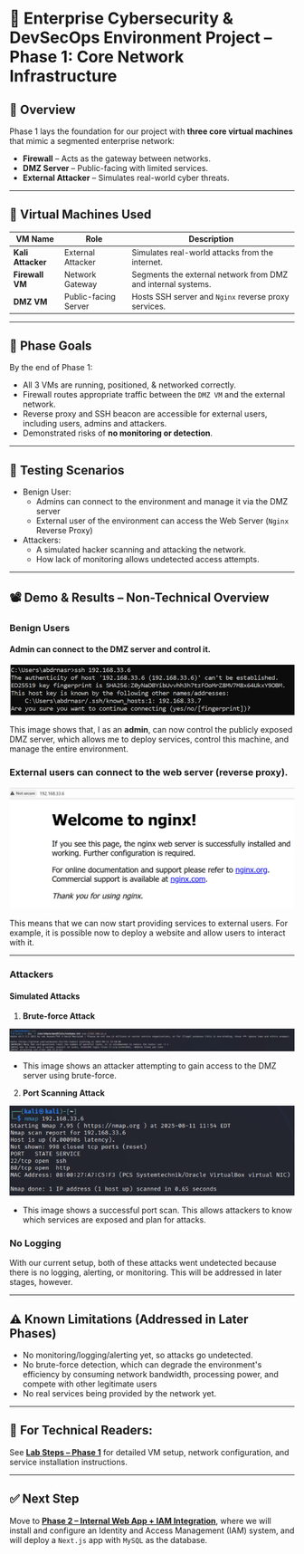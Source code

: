 # 🔐 Enterprise Cybersecurity & DevSecOps Environment Project – Phase 1: Core Network Infrastructure

## 📌 Overview
Phase 1 lays the foundation for our project with **three core virtual machines** that mimic a segmented enterprise network:
- **Firewall** – Acts as the gateway between networks.
- **DMZ Server** – Public-facing with limited services.
- **External Attacker** – Simulates real-world cyber threats.

---
## 🧱 Virtual Machines Used

| VM Name        | Role                | Description                                                                 |
|-----------------|---------------------|-----------------------------------------------------------------------------|
| **Kali Attacker** | External Attacker   | Simulates real-world attacks from the internet. |
| **Firewall VM**   | Network Gateway     | Segments the external network from DMZ and internal systems. |
| **DMZ VM**        | Public-facing Server| Hosts SSH server and `Nginx` reverse proxy services. |

---
## 🎯 Phase Goals
By the end of Phase 1:
- All 3 VMs are running, positioned, & networked correctly.
- Firewall routes appropriate traffic between the `DMZ VM` and the external network.
- Reverse proxy and SSH beacon are accessible for external users, including users, admins and attackers.
- Demonstrated risks of **no monitoring or detection**.

---

## 🧪 Testing Scenarios

- Benign User:
  - Admins can connect to the environment and manage it via the DMZ server
  - External user of the environment can access the Web Server (`Nginx` Reverse Proxy)
- Attackers:
  - A simulated hacker scanning and attacking the network.
  - How lack of monitoring allows undetected access attempts.

---

## 📽️ Demo & Results – Non-Technical Overview 

### Benign Users
#### Admin can connect to the DMZ server and control it.
<p align="center">
  <img src="images/Admin_SSH.png">
</p>

 This image shows that, I as an **admin**, can now control the publicly exposed DMZ server, which allows me to deploy services, control this machine, and manage the entire environment.

### External users can connect to the web server (reverse proxy).
<p align="center">
  <img src="images/Admin_Reverse.png">
</p>
This means that we can now start providing services to external users. For example, it is possible now to deploy a website and allow users to interact with it.

---
### Attackers

#### Simulated Attacks
1. **Brute-force Attack**
<p align="center">
  <img src="images/Kali_SSH.png">
</p>

- This image shows an attacker attempting to gain access to the DMZ server using brute-force.

2. **Port Scanning Attack**
<p align="center">
  <img src="images/Kali_Nmap.png">
</p>

- This image shows a successful port scan. This allows attackers to know which services are exposed and plan for attacks.

### No Logging
With our current setup, both of these attacks went undetected because there is no logging, alerting, or monitoring. This will be addressed in later stages, however.

---
## ⚠️ Known Limitations (Addressed in Later Phases)
- No monitoring/logging/alerting yet, so attacks go undetected.
- No brute-force detection, which can degrade the environment's efficiency by consuming network bandwidth, processing power, and compete with other legitimate users
- No real services being provided by the network yet.

---
## 📄 **For Technical Readers:**  
See **[Lab Steps – Phase 1](lab-steps-phase-1.md)** for detailed VM setup, network configuration, and service installation instructions.

---
## ✅ Next Step
Move to **[Phase 2 – Internal Web App + IAM Integration](../phase2_app_iam/readme.md)**, where we will install and configure an Identity and Access Management (IAM) system, and will deploy a `Next.js` app with `MySQL` as the database.